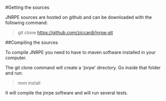 #Getting the sources

JNRPE sources are hosted on github and can be downloaded with the following command:
  
>  git clone https://github.com/ziccardi/jnrpe.git

##Compiling the sources

To compile JNRPE you need to have to maven software installed in your computer.

The git clone command will create a 'jnrpe' directory.
Go inside that folder and run:
  
>  mvn install

It will compile the jnrpe software and will run several tests.
